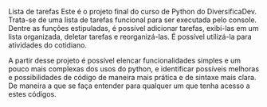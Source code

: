 Lista de tarefas
Este é o projeto final do curso de Python do DiversificaDev.
Trata-se de uma lista de tarefas funcional para ser executada pelo console.
Dentre as funções estipuladas, é possível adicionar tarefas, exibí-las em um lista organizada, deletar tarefas e reorganizá-las.
É possível utilizá-la para atividades do cotidiano.

A partir desse projeto é possível elencar funcionalidades simples e um pouco mais complexas dos usos do python, e identificar possíveis melhoras e possibilidades de código de maneira mais prática e de sintaxe mais clara. De maneira a que se faça entender para qualquer um que tenha acesso a estes códigos.
